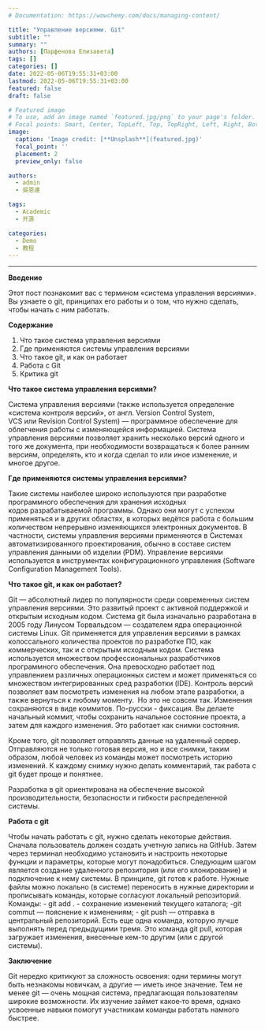```yaml
---
# Documentation: https://wowchemy.com/docs/managing-content/

title: "Управление версиями. Git"
subtitle: ""
summary: ""
authors: [Парфенова Елизавета]
tags: []
categories: []
date: 2022-05-06T19:55:31+03:00
lastmod: 2022-05-06T19:55:31+03:00
featured: false
draft: false

# Featured image
# To use, add an image named `featured.jpg/png` to your page's folder.
# Focal points: Smart, Center, TopLeft, Top, TopRight, Left, Right, BottomLeft, Bottom, BottomRight.
image:
  caption: 'Image credit: [**Unsplash**](featured.jpg)'
  focal_point: ''
  placement: 2
  preview_only: false

authors:
  - admin
  - 吳恩達

tags:
  - Academic
  - 开源

categories:
  - Demo
  - 教程
---
```



---
**Введение**

Этот пост познакомит вас с термином «система управления версиями». Вы узнаете о git, принципах его работы и о том, что нужно сделать, чтобы начать с ним работать.

**Содержание**

1. Что такое система управления версиями
2. Где применяются системы управления версиями
3. Что такое git, и как он работает
4. Работа с Git
5. Критика git

**Что такое система управления версиями?**

Система управления версиями (также используется определение «система контроля версий», от англ. Version Control System, VCS или Revision Control System) — программное обеспечение для облегчения работы с изменяющейся информацией. Система управления версиями позволяет хранить несколько версий одного и того же документа, при необходимости возвращаться к более ранним версиям, определять, кто и когда сделал то или иное изменение, и многое другое.

**Где применяются системы управления версиями?**

Такие системы наиболее широко используются при разработке программного обеспечения для хранения исходных кодов разрабатываемой программы. Однако они могут с успехом применяться и в других областях, в которых ведётся работа с большим количеством непрерывно изменяющихся электронных документов. В частности, системы управления версиями применяются в Системах автоматизированного проектирования, обычно в составе систем управления данными об изделии (PDM). Управление версиями используется в инструментах конфигурационного управления (Software Configuration Management Tools).

**Что такое git, и как он работает?**

Git — абсолютный лидер по популярности среди современных систем управления версиями. Это развитый проект с активной поддержкой и открытым исходным кодом. Система git была изначально разработана в 2005 году Линусом Торвальдсом — создателем ядра операционной системы Linux. Git применяется для управления версиями в рамках колоссального количества проектов по разработке ПО, как коммерческих, так и с открытым исходным кодом. Система используется множеством профессиональных разработчиков программного обеспечения. Она превосходно работает под управлением различных операционных систем и может применяться со множеством интегрированных сред разработки (IDE).
Контроль версий позволяет вам посмотреть изменения на любом этапе разработки, а также вернуться к любому моменту.  Но это не совсем так. Изменения сохраняются в виде коммитов. По-русски - фиксация. Вы делаете начальный коммит, чтобы сохранить начальное состояние проекта, а затем для каждого изменения. Это работает как снимки состояния.

Кроме того, git позволяет отправлять данные на удаленный сервер. Отправляются не только готовая версия, но и все снимки, таким образом, любой человек из команды может посмотреть историю изменений. К каждому снимку нужно делать комментарий, так работа с git будет проще и понятнее.

Разработка в git ориентирована на обеспечение высокой производительности, безопасности и гибкости распределенной системы.

**Работа с git**

Чтобы начать работать с git,  нужно сделать некоторые действия.  Сначала пользователь должен создать учетную запись на GitHub.  Затем через терминал необходимо установить и настроить некоторые функции и параметры, которые могут понадобиться. Следующим шагом является создание удаленного репозитория (или его клонирование) и подключение к нему системы. В принципе, git готов к работе. Нужные файлы можно локально (в системе) переносить в нужные директории и прописывать команды, которые согласуют локальный репозиторий. Команды: - git add .  - сохранение изменений текущего каталога; -git commut — пояснение к изменениям; - git push — отправка в центральный репозиторий. Есть еще одна команда, которую лучше выполнять перед предыдущими тремя. Это команда git pull, которая загружает изменения, внесенные кем-то другим (или с другой системы). 

**Заключение**

Git нередко критикуют за сложность освоения: одни термины могут быть незнакомы новичкам, а другие — иметь иное значение. Тем не менее git — очень мощная система, предлагающая пользователям широкие возможности. Их изучение займет какое‑то время, однако усвоенные навыки помогут участникам команды работать намного быстрее.